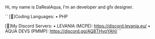 Hi, my name is DaRealAqua, I'm an developer and gfx designer.

``
[💾]Coding Languages:
  • PHP

[🔗]My Discord Servers:
  • LEVANIA (MCPE): https://discord.levania.eu/
  • AQUA DEVS (PMMP): https://discord.gg/AQ8THyqYAH/
``
